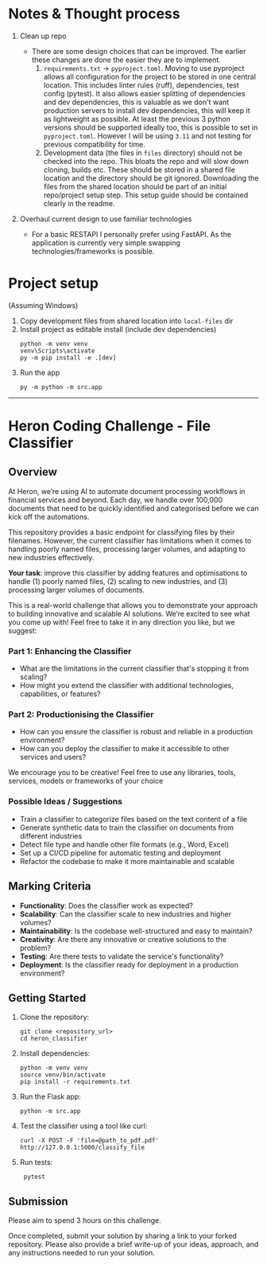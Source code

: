 # Notes & Thought process

1. Clean up repo
    - There are some design choices that can be improved. The earlier these changes are done the easier they are to implement.
        1. `requirements.txt` -> `pyproject.toml`. Moving to use pyproject allows all configuration for the project to be stored in one central location. This includes linter rules (ruff), dependencies, test config (pytest). It also allows easier splitting of dependencies and dev dependencies, this is valuable as we don't want production servers to install dev dependencies, this will keep it as lightweight as possible. At least the previous 3 python versions should be supported ideally too, this is possible to set in `pyproject.toml`. However I will be using `3.11` and not testing for previous compatibility for time.
        1. Development data (the files in `files` directory) should not be checked into the repo. This bloats the repo and will slow down cloning, builds etc. These should be stored in a shared file location and the directory should be git ignored. Downloading the files from the shared location should be part of an initial repo/project setup step. This setup guide should be contained clearly in the readme.

1. Overhaul current design to use familiar technologies
    - For a basic RESTAPI I personally prefer using FastAPI. As the application is currently very simple swapping technologies/frameworks is possible.

# Project setup
(Assuming Windows)

1. Copy development files from shared location into `local-files` dir
1. Install project as editable install (include dev dependencies) 
    ```shell
    python -m venv venv
    venv\Scripts\activate
    py -m pip install -e .[dev]
    ```
1. Run the app
    ```shell
    py -m python -m src.app
    ```


---
# Heron Coding Challenge - File Classifier

## Overview

At Heron, we’re using AI to automate document processing workflows in financial services and beyond. Each day, we handle over 100,000 documents that need to be quickly identified and categorised before we can kick off the automations.

This repository provides a basic endpoint for classifying files by their filenames. However, the current classifier has limitations when it comes to handling poorly named files, processing larger volumes, and adapting to new industries effectively.

**Your task**: improve this classifier by adding features and optimisations to handle (1) poorly named files, (2) scaling to new industries, and (3) processing larger volumes of documents.

This is a real-world challenge that allows you to demonstrate your approach to building innovative and scalable AI solutions. We’re excited to see what you come up with! Feel free to take it in any direction you like, but we suggest:


### Part 1: Enhancing the Classifier

- What are the limitations in the current classifier that's stopping it from scaling?
- How might you extend the classifier with additional technologies, capabilities, or features?


### Part 2: Productionising the Classifier 

- How can you ensure the classifier is robust and reliable in a production environment?
- How can you deploy the classifier to make it accessible to other services and users?

We encourage you to be creative! Feel free to use any libraries, tools, services, models or frameworks of your choice

### Possible Ideas / Suggestions
- Train a classifier to categorize files based on the text content of a file
- Generate synthetic data to train the classifier on documents from different industries
- Detect file type and handle other file formats (e.g., Word, Excel)
- Set up a CI/CD pipeline for automatic testing and deployment
- Refactor the codebase to make it more maintainable and scalable

## Marking Criteria
- **Functionality**: Does the classifier work as expected?
- **Scalability**: Can the classifier scale to new industries and higher volumes?
- **Maintainability**: Is the codebase well-structured and easy to maintain?
- **Creativity**: Are there any innovative or creative solutions to the problem?
- **Testing**: Are there tests to validate the service's functionality?
- **Deployment**: Is the classifier ready for deployment in a production environment?


## Getting Started
1. Clone the repository:
    ```shell
    git clone <repository_url>
    cd heron_classifier
    ```

2. Install dependencies:
    ```shell
    python -m venv venv
    source venv/bin/activate
    pip install -r requirements.txt
    ```

3. Run the Flask app:
    ```shell
    python -m src.app
    ```

4. Test the classifier using a tool like curl:
    ```shell
    curl -X POST -F 'file=@path_to_pdf.pdf' http://127.0.0.1:5000/classify_file
    ```

5. Run tests:
   ```shell
    pytest
    ```

## Submission

Please aim to spend 3 hours on this challenge.

Once completed, submit your solution by sharing a link to your forked repository. Please also provide a brief write-up of your ideas, approach, and any instructions needed to run your solution. 
